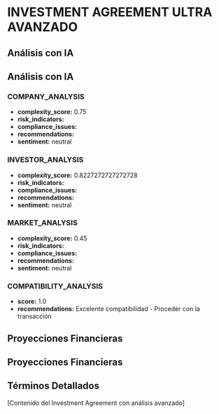 
# INVESTMENT AGREEMENT ULTRA AVANZADO

## Análisis con IA
## Análisis con IA

### COMPANY_ANALYSIS
- **complexity_score:** 0.75
- **risk_indicators:** 
- **compliance_issues:** 
- **recommendations:** 
- **sentiment:** neutral

### INVESTOR_ANALYSIS
- **complexity_score:** 0.8227272727272728
- **risk_indicators:** 
- **compliance_issues:** 
- **recommendations:** 
- **sentiment:** neutral

### MARKET_ANALYSIS
- **complexity_score:** 0.45
- **risk_indicators:** 
- **compliance_issues:** 
- **recommendations:** 
- **sentiment:** neutral

### COMPATIBILITY_ANALYSIS
- **score:** 1.0
- **recommendations:** Excelente compatibilidad - Proceder con la transacción



## Proyecciones Financieras
## Proyecciones Financieras



## Términos Detallados
[Contenido del Investment Agreement con análisis avanzado]
